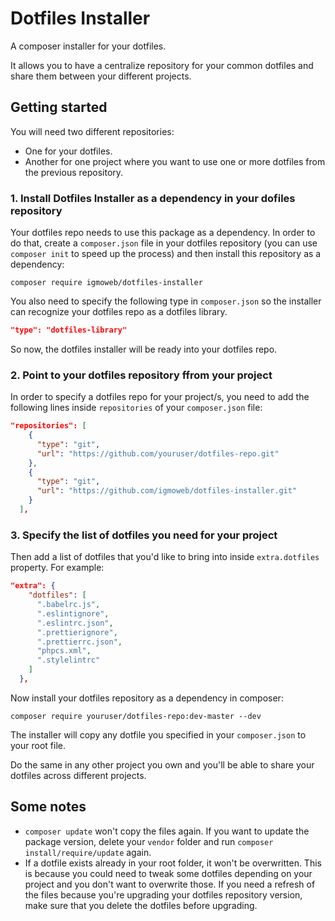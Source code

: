 # Dotfiles Installer

A composer installer for your dotfiles.

It allows you to have a centralize repository for your common dotfiles and share them between your different projects.

## Getting started

You will need two different repositories:

- One for your dotfiles.
- Another for one project where you want to use one or more dotfiles from the previous repository.

### 1. Install Dotfiles Installer as a dependency in your dofiles repository

Your dotfiles repo needs to use this package as a dependency. In order to do that, create a `composer.json` file in your dotfiles repository (you can use `composer init` to speed up the process) and then install this repository as a dependency:

`composer require igmoweb/dotfiles-installer`

You also need to specify the following type in `composer.json` so the installer can recognize your dotfiles repo as a dotfiles library.

```json
"type": "dotfiles-library"
```

So now, the dotfiles installer will be ready into your dotfiles repo.

### 2. Point to your dotfiles repository ffrom your project

In order to specify a dotfiles repo for your project/s, you need to add the following lines inside `repositories` of your `composer.json` file: 

```json
"repositories": [
    {
      "type": "git",
      "url": "https://github.com/youruser/dotfiles-repo.git"
    },
    {
      "type": "git",
      "url": "https://github.com/igmoweb/dotfiles-installer.git"
    }
  ],
```

### 3. Specify the list of dotfiles you need for your project

Then add a list of dotfiles that you'd like to bring into inside `extra.dotfiles` property. For example:

```json
"extra": {
    "dotfiles": [
      ".babelrc.js",
      ".eslintignore",
      ".eslintrc.json",
      ".prettierignore",
      ".prettierrc.json",
      "phpcs.xml",
      ".stylelintrc"
    ]
  },
```

Now install your dotfiles repository as a dependency in composer:

`composer require youruser/dotfiles-repo:dev-master --dev`

The installer will copy any dotfile you specified in your `composer.json` to your root file.

Do the same in any other project you own and you'll be able to share your dotfiles across different projects.

## Some notes

- `composer update` won't copy the files again. If you want to update the package version, delete your `vendor` folder and run `composer install/require/update` again.
- If a dotfile exists already in your root folder, it won't be overwritten. This is because you could need to tweak some dotfiles depending on your project and you don't want to overwrite those. If you need a refresh of the files because you're upgrading your dotfiles repository version, make sure that you delete the dotfiles before upgrading. 